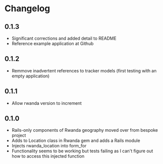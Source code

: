 # Changelog

## 0.1.3

 * Significant corrections and added detail to README
 * Reference example application at Github
 
## 0.1.2

 * Remmove inadvertent references to tracker models (first testing with an empty application)

## 0.1.1

 * Allow rwanda version to increment

## 0.1.0

 * Rails-only components of Rwanda geography moved over from bespoke project
 * Adds to Location class in Rwanda gem and adds a Rails module
 * Injects rwanda_location into form_for
 * Functionality seems to be working but tests failing as I can't figure out how to access this injected function
 